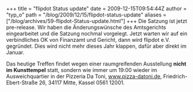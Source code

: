 +++
title = "flipdot Status update"
date = 2009-12-15T09:54:44Z
author = "typ_o"
path = "/blog/2009/12/15/flipdot-status-update"
aliases = ["/blog/archives/59-flipdot-Status-update.html"]
+++
Die Satzung ist jetzt pre-release. Wir haben die Änderungswünsche des
Amtsgerichts eingearbeitet und die Satzung nochmal vorgelegt. Jetzt
warten wir auf ein verbindliches OK von Finanzamt und Gericht, dann wird
flipdot e.V. gegründet. Dies wird nicht mehr dieses Jahr klappen, dafür
aber direkt im Januar.

Das heutige Treffen findet wegen einer raumgreifenden Ausstellung
**nicht im Kunsttempel** statt, sondern wie immer um 19:00 wieder im
Ausweichquartier in der Pizzeria Da Toni, www.pizza-datoni.de,
Friedrich-Ebert-Straße 26, 34117 Mitte, Kassel 0561 12001.
